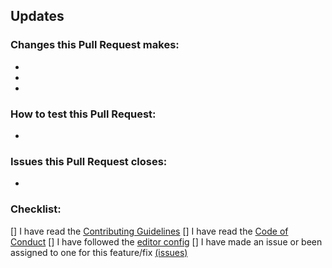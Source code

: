 ## Updates

### Changes this Pull Request makes:

-  
-
-

### How to test this Pull Request:

- 

### Issues this Pull Request closes:

- 

### Checklist:

[] I have read the [Contributing Guidelines](https://github.com/immattdavison/NoMoreDomains/blob/master/CONTRIBUTING.md)
[] I have read the [Code of Conduct](https://github.com/immattdavison/NoMoreDomains/blob/master/CODE_OF_CONDUCT.md)
[] I have followed the [editor config](https://github.com/immattdavison/NoMoreDomains/blob/master/.editorconfig)
[] I have made an issue or been assigned to one for this feature/fix [(issues)](https://github.com/immattdavison/NoMoreDomains/issues)